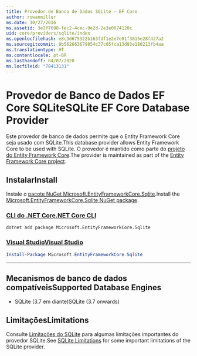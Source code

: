 ```yaml
---
title: Provedor de Banco de Dados SQLite – EF Core
author: rowanmiller
ms.date: 10/27/2016
ms.assetid: 3e2f7698-fec2-4cec-9e2d-2e3e0074120c
uid: core/providers/sqlite/index
ms.openlocfilehash: e8c3d675322b163fdf1e2e7e01f3815e28f427a2
ms.sourcegitcommit: 9b562663679854c37c05fca13d93e180213fb4aa
ms.translationtype: HT
ms.contentlocale: pt-BR
ms.lasthandoff: 04/07/2020
ms.locfileid: "78413131"
---
```

# <a name="sqlite-ef-core-database-provider"></a><span data-ttu-id="15a94-102">Provedor de Banco de Dados EF Core SQLite</span><span class="sxs-lookup"><span data-stu-id="15a94-102">SQLite EF Core Database Provider</span></span>

<span data-ttu-id="15a94-103">Este provedor de banco de dados permite que o Entity Framework Core seja usado com SQLite.</span><span class="sxs-lookup"><span data-stu-id="15a94-103">This database provider allows Entity Framework Core to be used with SQLite.</span></span> <span data-ttu-id="15a94-104">O provedor é mantido como parte do [projeto do Entity Framework Core](https://github.com/aspnet/EntityFrameworkCore).</span><span class="sxs-lookup"><span data-stu-id="15a94-104">The provider is maintained as part of the [Entity Framework Core project](https://github.com/aspnet/EntityFrameworkCore).</span></span>

## <a name="install"></a><span data-ttu-id="15a94-105">Instalar</span><span class="sxs-lookup"><span data-stu-id="15a94-105">Install</span></span>

<span data-ttu-id="15a94-106">Instale o [pacote NuGet Microsoft.EntityFrameworkCore.Sqlite](https://www.nuget.org/packages/Microsoft.EntityFrameworkCore.Sqlite/).</span><span class="sxs-lookup"><span data-stu-id="15a94-106">Install the [Microsoft.EntityFrameworkCore.Sqlite NuGet package](https://www.nuget.org/packages/Microsoft.EntityFrameworkCore.Sqlite/).</span></span>

### <a name="net-core-cli"></a>[<span data-ttu-id="15a94-107">CLI do .NET Core</span><span class="sxs-lookup"><span data-stu-id="15a94-107">.NET Core CLI</span></span>](#tab/dotnet-core-cli)

```dotnetcli
dotnet add package Microsoft.EntityFrameworkCore.Sqlite
```

### <a name="visual-studio"></a>[<span data-ttu-id="15a94-108">Visual Studio</span><span class="sxs-lookup"><span data-stu-id="15a94-108">Visual Studio</span></span>](#tab/vs)

``` powershell
Install-Package Microsoft.EntityFrameworkCore.Sqlite
```

***

## <a name="supported-database-engines"></a><span data-ttu-id="15a94-109">Mecanismos de banco de dados compatíveis</span><span class="sxs-lookup"><span data-stu-id="15a94-109">Supported Database Engines</span></span>

* <span data-ttu-id="15a94-110">SQLite (3.7 em diante)</span><span class="sxs-lookup"><span data-stu-id="15a94-110">SQLite (3.7 onwards)</span></span>

## <a name="limitations"></a><span data-ttu-id="15a94-111">Limitações</span><span class="sxs-lookup"><span data-stu-id="15a94-111">Limitations</span></span>

<span data-ttu-id="15a94-112">Consulte [Limitações do SQLite](limitations.md) para algumas limitações importantes do provedor SQLite.</span><span class="sxs-lookup"><span data-stu-id="15a94-112">See [SQLite Limitations](limitations.md) for some important limitations of the SQLite provider.</span></span>
